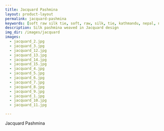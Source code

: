 ```yaml
---
title: Jacquard Pashmina
layout: product-layout
permalink: jacquard-pashmina
keywords: [soft raw silk tie, soft, raw, silk, tie, kathmandu, nepal, nepalese, handloom, thamel, jacquard pashina]
description: Silk pashmina weaved in Jacquard design
img_dir: /images/jacquard
images:
  - jacquard_2.jpg
  - jacquard_3.jpg
  - jacquard_12.jpg
  - jacquard_13.jpg
  - jacquard_14.jpg
  - jacquard_15.jpg
  - jacquard_4.jpg
  - jacquard_5.jpg
  - jacquard_6.jpg
  - jacquard_7.jpg
  - jacquard_8.jpg
  - jacquard_9.jpg
  - jacquard_1.jpg
  - jacquard_10.jpg
  - jacquard_11.jpg

---
```

Jacquard Pashmina